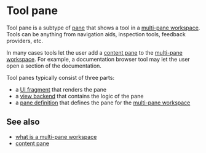 # Tool pane

Tool pane is a subtype of [pane](def://) that shows a tool in a [multi-pane workspace](def://). Tools
can be anything from navigation aids, inspection tools, feedback providers, etc.

In many cases tools let the user add a [content pane](def://) to the [multi-pane workspace](def://). For
example, a documentation browser tool may let the user open a section of the documentation.

Tool panes typically consist of three parts: 

- a [UI fragment](def://) that renders the pane
- a [view backend](def://) that contains the logic of the pane
- a [pane definition](def://) that defines the pane for the [multi-pane workspace](def://)

## See also

- [what is a multi-pane workspace](guide://)
- [content pane](def://)